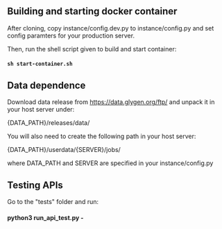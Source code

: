 ## Building and starting docker container

After cloning, copy instance/config.dev.py to instance/config.py 
and set config paramters for your production server.

Then, run the shell script given to build and start container:

#### `sh start-container.sh`


## Data dependence
Download data release from https://data.glygen.org/ftp/ and unpack it in 
your host server under:

{DATA_PATH}/releases/data/ 

You will also need to create the following path in your host server:

{DATA_PATH}/userdata/{SERVER}/jobs/

where DATA_PATH and SERVER are specified in your instance/config.py


## Testing APIs
Go to the "tests" folder and run:

#### python3 run_api_test.py -





